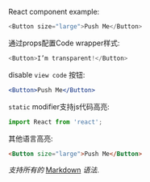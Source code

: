 React component example:

```js
<Button size="large">Push Me</Button>
```

通过props配置Code wrapper样式:

```js { "props": { "className": "checks" } }
<Button>I’m transparent!</Button>
```

disable `view code` 按钮:

```jsx noeditor
<Button>Push Me</Button>
```

`static` modifier支持js代码高亮:

```jsx static
import React from 'react';
```

其他语言高亮:

```html
<Button size="large">Push Me</Button>
```

_支持所有的_ [Markdown](http://daringfireball.net/projects/markdown/) _语法_.